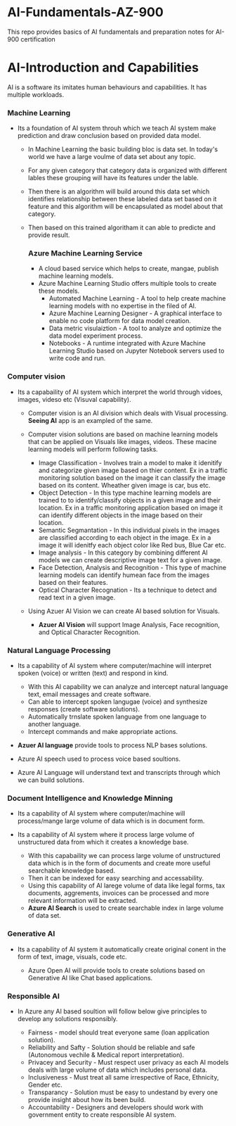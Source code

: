 # AI-Fundamentals-AZ-900
This repo provides basics of AI fundamentals and preparation notes for AI-900 certification


# AI-Introduction and Capabilities

  AI is a software its imitates human behaviours and capabilities. It has multiple workloads.

  ### Machine Learning 
  
   - Its a foundation of AI system throuh which we teach AI system make prediction and draw conclusion based on provided data model.

       - In Machine Learning the basic building bloc is data set. In today's world we have a large voulme of data set about any topic.
       - For any given category that category data is organized with different lables these grouping will have its features under the lable.
       - Then there is an algorithm will build around this data set which identifies relationship between these labeled data set based on it feature and this algorithm will be encapsulated as model about that category.
       - Then based on this trained algoritham it can able to predicte and provide result.
    
         ### Azure Machine Learning Service
         - A cloud based service which helps to create, mangae, publish machine learning models.
         - Azure Machine Learning Studio offers multiple tools to create these models.
              - Automated Machine Learning - A tool to help create machine learning models with no expertise in the filed of AI.
              - Azure Machine Learning Designer - A graphical interface to enable no code platform for data model creation.
              - Data metric visulaiztion - A tool to analyze and optimize the data model experiment process.
              - Notebooks - A runtime integrated with Azure Machine Learning Studio based on Jupyter Notebook servers used to write code and run.

  ### Computer vision

  - Its a capabaility of AI system which interpret the world through vidoes, images, videso etc (Visuval capability).

     - Computer vision is an AI division which deals with Visual processing. **Seeing AI** app is an exampled of the same.
     - Computer vision solutions are based on machine learning models that can be applied on Visuals like images, videos. These macine learning models will perform following tasks.
   
          - Image Classification - Involves train a model to make it idenitify and categorize given image based on thier content. Ex in a traffic monitoring solution based on the image it can classify the image based on its content. Wheather given image is car, bus etc.
          - Object Detection - In this type machine learning models are trained to to identify/classify objects in a given image and their location. Ex in a traffic monitoring application based on image it can identify different objects in the image based on their location.
          - Semantic Segmantation - In this individual pixels in the images are classified according to each object in the image. Ex in a image it will idenitfy each object color like Red bus, Blue Car etc.
          - Image analysis - In this category by combining different AI models we can create descriptive image text for a given image.
          - Face Detection, Analysis and Recognition - This type of machine learning models can identify humean face from the images based on their features.
          - Optical Character Recognation - Its a technique to detect and read text in a given image.

     - Using Azuer AI  Vision we can create AI based solution for Visuals.

          - **Azuer AI  Vision**  will support Image Analysis, Face recognition, and Optical Character Recognition.

  ### Natural Language Processing

  - Its a capability of AI system where computer/machine will interpret spoken (voice) or written (text) and respond in kind.

    - With this AI capability we can analyze and intercept natural language text, email messages and create software.
    - Can able to intercept spoken langugae (voice) and synthesize responses (create software solutions).
    - Automatically trnslate spoken language from one language to another language.
    - Intercept commands and make appropriate actions.
   
  - **Azuer AI language** provide tools to process NLP bases solutions.
  - Azure AI speech used to process voice based soultions.
  - Azure AI Language will understand text and transcripts through which we can build solutions. 

  ### Document Intelligence and Knowledge Minning

  - Its a capability of AI system where computer/machine will process/mange large volume of data which is in document form.
  - Its a capability of AI system where it process large volume of unstructured data from which it creates a knowledge base.

    - With this capabaility we can process large volume of unstructured data which is in the form of documents and create more useful searchable knowledge based.
    - Then it can be indexed for easy searching and accessability.
    - Using this capability of AI larege volume of data like legal forms, tax documents, aggrements, invoices can be processed and more relevant information will be extracted.
    - **Azure AI Search** is used to create searchable index in large volume of data set.


 ### Generative AI

  - Its a capability of AI system it automatically create original conent in the form of text, image, visuals, code etc.

    - Azure Open AI will provide tools to create solutions based on Generative AI like Chat based applications.
   
 ### Responsible AI 

  - In Azure any AI based soultion will follow below give principles to develop any solutions responsibly.

    - Fairness - model should treat everyone same (loan application solution).
    - Reliability and Safty - Solution should be reliable and safe (Autonomous vechile & Medical report interpretation).
    - Privacey and Security - Must respect user privacy as each AI models deals with large volume of data which includes personal data.
    - Inclusiveness - Must treat all same irrespective of Race, Ethnicity, Gender etc.
    - Transparancy - Solution must be easy to undestand by every one provide insight about how its been build.
    - Accountability - Designers and developers should work with government entity to create responsible AI system.

 


     

  

